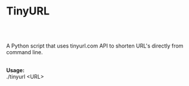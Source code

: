<b><h1>TinyURL</h1><br><br></b>

A Python script that uses tinyurl.com API to shorten URL's directly from command line.<br><br>

<b>Usage:</b><br>
./tinyurl \<URL\>


